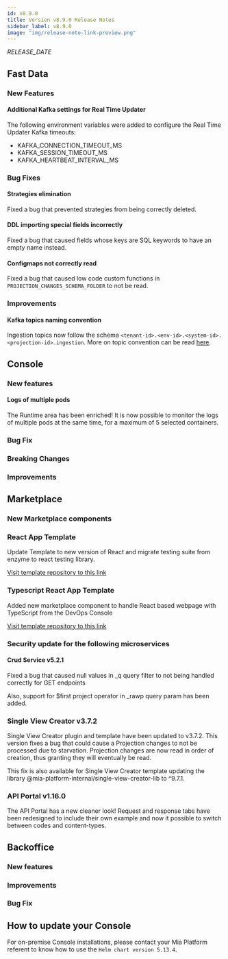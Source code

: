 ```yaml
---
id: v8.9.0
title: Version v8.9.0 Release Notes
sidebar_label: v8.9.0
image: "img/release-note-link-preview.png"
---
```


_RELEASE_DATE_

## Fast Data

### New Features

#### Additional Kafka settings for Real Time Updater

The following environment variables were added to configure the Real Time Updater Kafka timeouts:

- KAFKA_CONNECTION_TIMEOUT_MS
- KAFKA_SESSION_TIMEOUT_MS
- KAFKA_HEARTBEAT_INTERVAL_MS

### Bug Fixes

#### Strategies elimination

Fixed a bug that prevented strategies from being correctly deleted.

#### DDL importing special fields incorrectly

Fixed a bug that caused fields whose keys are SQL keywords to have an empty name instead.

#### Configmaps not correctly read

Fixed a bug that caused low code custom functions in `PROJECTION_CHANGES_SCHEMA_FOLDER` to not be read.

### Improvements

#### Kafka topics naming convention

Ingestion topics now follow the schema `<tenant-id>.<env-id>.<system-id>.<projection-id>.ingestion`. More on topic convention can be read [here](../../fast_data/setup_fast_data.md#topic-naming-convention).

## Console

### New features

#### Logs of multiple pods

The Runtime area has been enriched! It is now possible to monitor the logs of multiple pods at the same time, for a maximum of 5 selected containers.

### Bug Fix

### Breaking Changes

### Improvements

## Marketplace

### New Marketplace components

### React App Template

Update Template to new version of React and migrate testing suite from enzyme to react testing library.

[Visit template repository to this link](https://github.com/mia-platform-marketplace/React-App-Template)

### Typescript React App Template

Added new marketplace component to handle React based webpage with TypeScript from the DevOps Console

[Visit template repository to this link](https://github.com/mia-platform-marketplace/Typescript-React-App-Template)
### Security update for the following microservices

#### Crud Service v5.2.1

Fixed a bug that caused null values in _q query filter to not being handled correctly for GET endpoints

Also, support for $first project operator in _rawp query param has been added.

### Single View Creator v3.7.2

Single View Creator plugin and template have been updated to v3.7.2. This version fixes a bug that could cause a Projection changes to not be processed due to starvation. Projection changes are now read in order of creation, thus granting they will eventually be read.

This fix is also available for Single View Creator template updating the library @mia-platform-internal/single-view-creator-lib to ^9.7.1.

### API Portal v1.16.0

The API Portal has a new cleaner look! Request and response tabs have been redesigned to include their own example and now it possible to switch between codes and content-types.

## Backoffice

### New features

### Improvements

### Bug Fix

## How to update your Console

For on-premise Console installations, please contact your Mia Platform referent to know how to use the `Helm chart version 5.13.4`.
